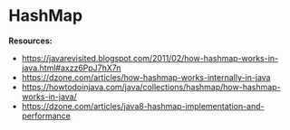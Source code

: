 # HashMap

__Resources:__
* https://javarevisited.blogspot.com/2011/02/how-hashmap-works-in-java.html#axzz6PpJ7hX7n
* https://dzone.com/articles/how-hashmap-works-internally-in-java
* https://howtodoinjava.com/java/collections/hashmap/how-hashmap-works-in-java/
* https://dzone.com/articles/java8-hashmap-implementation-and-performance